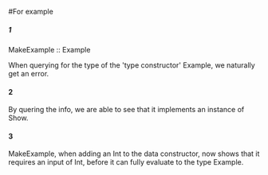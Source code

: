 #For example

##### 1
MakeExample :: Example

When querying for the type of the 'type constructor' Example, we naturally get an error.

#### 2
By quering the info, we are able to see that it implements an instance of Show.

#### 3
MakeExample, when adding an Int to the data constructor, now shows that it requires an input of Int,
before it can fully evaluate to the type Example.



